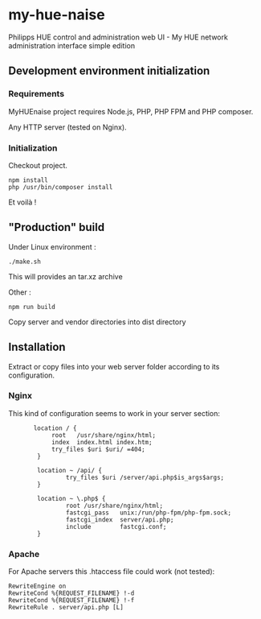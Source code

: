 # my-hue-naise
Philipps HUE control and administration web UI - My HUE network administration interface simple edition

## Development environment initialization

### Requirements
MyHUEnaise project requires Node.js, PHP, PHP FPM and PHP composer.

Any HTTP server (tested on Nginx).

### Initialization
Checkout project.
```
npm install
php /usr/bin/composer install
```

Et voilà !

## "Production" build
Under Linux environment :
```
./make.sh
```
This will provides an tar.xz archive

Other :
```
npm run build
```
Copy server and vendor directories into dist directory

## Installation
Extract or copy files into your web server folder according to its configuration.

### Nginx
This kind of configuration seems to work in your server section:
```
       location / {
            root   /usr/share/nginx/html;
            index  index.html index.htm;
            try_files $uri $uri/ =404;
        }

        location ~ /api/ {
                try_files $uri /server/api.php$is_args$args;
        }

        location ~ \.php$ {
                root /usr/share/nginx/html;
                fastcgi_pass   unix:/run/php-fpm/php-fpm.sock;
                fastcgi_index  server/api.php;
                include        fastcgi.conf;
        }
```

### Apache
For Apache servers this .htaccess file could work (not tested):
```
RewriteEngine on
RewriteCond %{REQUEST_FILENAME} !-d
RewriteCond %{REQUEST_FILENAME} !-f
RewriteRule . server/api.php [L]
```
